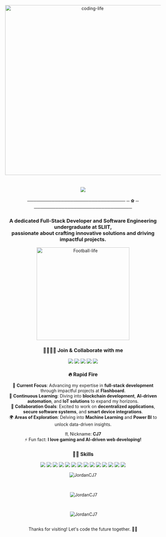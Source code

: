 <div align="center">
  <img alt="coding-life" src="https://user-images.githubusercontent.com/74038190/225813708-98b745f2-7d22-48cf-9150-083f1b00d6c9.gif" width="550px">
</div>


<h1 align="center">
    <img src="https://readme-typing-svg.herokuapp.com/?font=cursive&size=35&center=true&vCenter=true&width=800&height=70&duration=4000&lines=Hello+Folks!+🌍;+I'm+Janitha+Gamage!+🤠;+Intern+Project+Manager+;+FullStack+Developer+👨‍💻;+Software+Engineering+Undergratuate+🎓;+Postman+Student+Expert+🖋;+Microsoft+Student+ambassador+🎖;" />
</h1>
   <p align="center"> ──────────────────────────────── ─  ⚽️  ─ ────────────────────────────────</p> 

<h3 align="center"> A dedicated Full-Stack Developer and Software Engineering undergraduate at SLIIT, <br /> passionate about crafting innovative solutions and driving impactful projects.</h3>

<div align="center">
  <img alt="Football-life" src="https://octodex.github.com/images/goretocat.png" width="300px">
</div>

<div align="center">
 <h3>🫱🏻‍🫲🏻 Join & Collaborate with me</h3>
</div> 
<p align="center"> 
  <a href="https://github.com/JordanCJ7"><img src="https://img.shields.io/badge/GitHub-000?style=for-the-badge&logo=github"></a>
  <a href="https://linkedin.com/in/janitha-gamage-742b5928b"><img src="https://img.shields.io/badge/LinkedIn-0077B5?style=for-the-badge&logo=linkedin&logoColor=white"></a>
  <a href="https://instagram.com/yourusername"><img src="https://img.shields.io/badge/Instagram-E4405F?style=for-the-badge&logo=instagram"></a>
  <a href="https://facebook.com/yourusername"><img src="https://img.shields.io/badge/Facebook-1877F2?style=for-the-badge&logo=facebook"></a>
  <a href="mailto:janithasuranjana2001@gmail.com"><img src="https://img.shields.io/badge/Gmail-D14836?style=for-the-badge&logo=gmail&logoColor=white"></a>
</p>

<div align="center">

### 🔥 Rapid Fire
🔭 **Current Focus**: Advancing my expertise in **full-stack development** through impactful projects at **Flashboard**.  
🌱 **Continuous Learning**: Diving into **blockchain development**, **AI-driven automation**, and **IoT solutions** to expand my horizons.  
👯 **Collaboration Goals**: Excited to work on **decentralized applications**, **secure software systems**, and **smart device integrations**.  
🌍 **Areas of Exploration**: Delving into **Machine Learning** and **Power BI** to unlock data-driven insights.  
<!-- 📫 Portfolio: [https://portfolio-janindu.vercel.app/](https://portfolio-janindu.vercel.app/) -->
♏ Nickname: **CJ7**  
⚡ Fun fact: **I love gaming and AI-driven web developing!**  

</div>


<div align="center">
 <h3>🏋️‍♀️ Skills
</div>  
<p align="center">  
  <img src="https://go-skill-icons.vercel.app/api/icons?i=java,javascript,typescript,python,c,cpp,kotlin,dart" />
  <img src="https://go-skill-icons.vercel.app/api/icons?i=html,css,javascript,typescript,react,angular,vite,next" />
  <img src="https://go-skill-icons.vercel.app/api/icons?i=nodejs,expressjs,php" />
  <img src="https://go-skill-icons.vercel.app/api/icons?i=mysql,mongodb,firebase,appwrite" />
  <img src="https://go-skill-icons.vercel.app/api/icons?i=gcp" />
  <img src="https://go-skill-icons.vercel.app/api/icons?i=flutter,reactnative,expo,androidstudio" />
  <img src="https://go-skill-icons.vercel.app/api/icons?i=bootstrap,daisyui,tailwindcss" />
  <img src="https://go-skill-icons.vercel.app/api/icons?i=github,git" />
  <img src="https://go-skill-icons.vercel.app/api/icons?i=vercel" />
  <img src="https://go-skill-icons.vercel.app/api/icons?i=figma,canva" />
  <img src="https://go-skill-icons.vercel.app/api/icons?i=graphql,postman,api" />
  <img src="https://go-skill-icons.vercel.app/api/icons?i=vscode,visualstudio,idea,webstorm,eclipse,androidstudio" />
  <img src="https://go-skill-icons.vercel.app/api/icons?i=tensorflow,anaconda,pytorch" />
  <img src="https://go-skill-icons.vercel.app/api/icons?i=redux,tomcat" />
</p>

<div align="center">
  <p><img align="center" src="https://github-readme-stats.vercel.app/api?username=JordanCJ7&theme=vision-friendly-dark&hide_border=false&include_all_commits=true&count_private=false" alt="JordanCJ7" /></p>
  <br>
  <p>&nbsp;<img align="center" src="https://nirzak-streak-stats.vercel.app/?user=JordanCJ7&theme=vision-friendly-dark&hide_border=false" alt="JordanCJ7" /></p>
  <br>
  <p>&nbsp;<img align="center" src="https://github-readme-stats.vercel.app/api?username=JordanCJ7&theme=algolia&show_icons=true&locale=en" alt="JordanCJ7" /></p>
  <br>
  Thanks for visiting! Let's code the future together. 🚀✨
</div>
